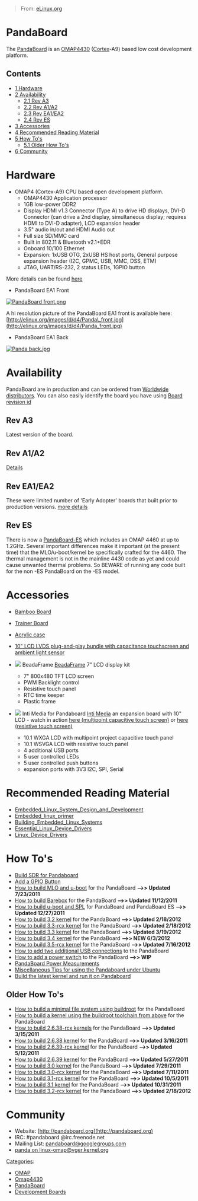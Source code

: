 > From: [eLinux.org](http://eLinux.org/PandaBoard "http://eLinux.org/PandaBoard")


# PandaBoard



The [PandaBoard](http://www.pandaboard.org) is an
[OMAP4430](http://eLinux.org/OMAP4430 "OMAP4430") ([Cortex](http://eLinux.org/Cortex "Cortex")-A9) based
low cost development platform.

## Contents

-   [1 Hardware](#hardware)
-   [2 Availability](#availability)
    -   [2.1 Rev A3](#rev-a3)
    -   [2.2 Rev A1/A2](#rev-a1-a2)
    -   [2.3 Rev EA1/EA2](#rev-ea1-ea2)
    -   [2.4 Rev ES](#rev-es)
-   [3 Accessories](#accessories)
-   [4 Recommended Reading Material](#recommended-reading-material)
-   [5 How To's](#how-to-s)
    -   [5.1 Older How To's](#older-how-to-s)
-   [6 Community](#community)

# Hardware

-   OMAP4 (Cortex-A9) CPU based open development platform.
    -   OMAP4430 Application processor
    -   1GB low-power DDR2
    -   Display HDMI v1.3 Connector (Type A) to drive HD displays, DVI-D
        Connector (can drive a 2nd display, simultaneous display;
        requires HDMI to DVI-D adapter), LCD expansion header
    -   3.5" audio in/out and HDMI Audio out
    -   Full size SD/MMC card
    -   Built in 802.11 & Bluetooth v2.1+EDR
    -   Onboard 10/100 Ethernet
    -   Expansion: 1xUSB OTG, 2xUSB HS host ports, General purpose
        expansion header (I2C, GPMC, USB, MMC, DSS, ETM)
    -   JTAG, UART/RS-232, 2 status LEDs, 1GPIO button

More details can be found [here](http://pandaboard.org/content/platform)

-   PandaBoard EA1 Front

[![PandaBoard
front.png](http://eLinux.org/images/thumb/4/48/PandaBoard_front.png/320px-PandaBoard_front.png)](http://eLinux.org/File:PandaBoard_front.png)

A hi resolution picture of the PandaBoard EA1 front is available here:
[http://elinux.org/images/d/d4/Panda\_front.jpg](http://elinux.org/images/d/d4/Panda_front.jpg)

-   PandaBoard EA1 Back

[![Panda
back.jpg](http://eLinux.org/images/thumb/f/f1/Panda_back.jpg/240px-Panda_back.jpg)](http://eLinux.org/File:Panda_back.jpg)

# Availability

PandaBoard are in production and can be ordered from [Worldwide
distributors](http://pandaboard.org/content/buy). You can also easily
identify the board you have using [Board revision
id](http://omappedia.org/wiki/PandaBoard_Revisions)

## Rev A3

Latest version of the board.

## Rev A1/A2

[Details](http://omappedia.org/wiki/PandaBoard_Revisions#Rev_A2)

## Rev EA1/EA2

These were limited number of 'Early Adopter' boards that built prior to
production versions. [more
details](http://omappedia.org/wiki/PandaBoard_Revisions#Rev_EA1)

## Rev ES

There is now a
[PandaBoard-ES](http://pandaboard.org/content/pandaboard-es) which
includes an OMAP 4460 at up to 1.2GHz. Several important differences
make it important (at the present time) that the MLO/u-boot/kernel be
specifically crafted for the 4460. The thermal management is not in the
mainline 4430 code as yet and could cause unwanted thermal problems. So
BEWARE of running any code built for the non -ES PandaBoard on the -ES
model.

# Accessories

-   [Bamboo Board](http://eLinux.org/Panda_Bamboo "Panda Bamboo")
-   [Trainer Board](http://eLinux.org/BeagleBoard_Trainer "BeagleBoard Trainer")
-   [Acrylic case](https://specialcomp.com/pandaboard/order.htm)
-   [10" LCD LVDS plug-and-play bundle with capacitance touchscreen and
    ambient light sensor](http://bb-lvds.blogspot.com)
-   [![](http://eLinux.org/images/thumb/7/7e/Beadaframe.jpg/200px-Beadaframe.jpg)](http://eLinux.org/File:Beadaframe.jpg)
    [](http://eLinux.org/File:Beadaframe.jpg "Enlarge")
    BeadaFrame
    [BeadaFrame](http://www.nxelec.com/products/hmi/beadaframe-pandaboard)
    7" LCD display kit
    -   7" 800x480 TFT LCD screen
    -   PWM Backlight control
    -   Resistive touch panel
    -   RTC time keeper
    -   Plastic frame



-   [![](http://eLinux.org/images/thumb/7/71/IM-001a-kit1.jpg/200px-IM-001a-kit1.jpg)](http://eLinux.org/File:IM-001a-kit1.jpg)
    [](http://eLinux.org/File:IM-001a-kit1.jpg "Enlarge")
    Inti Media for Pandaboard
    [Inti Media](http://www.inti-innovations.co.uk/products/inti-media)
    an expansion board with 10" LCD - watch in action [here (multipoint
    capacitive touch
    screen)](http://www.youtube.com/watch?v=L9IN68DeEDQ) or [here
    (resistive touch
    screen)](http://www.youtube.com/watch?v=f5n0lesLyRQ)
    -   10.1 WXGA LCD with multipoint project capacitive touch panel
    -   10.1 WSVGA LCD with resistive touch panel
    -   4 additional USB ports
    -   5 user controlled LEDs
    -   5 user controlled push buttons
    -   expansion ports with 3V3 I2C, SPI, Serial




# Recommended Reading Material

-   [Embedded\_Linux\_System\_Design\_and\_Development](http://eLinux.org/Embedded_Linux_System_Design_and_Development "Embedded Linux System Design and Development")
-   [Embedded\_linux\_primer](http://eLinux.org/Embedded_linux_primer "Embedded linux primer")
-   [Building\_Embedded\_Linux\_Systems](http://eLinux.org/Building_Embedded_Linux_Systems "Building Embedded Linux Systems")
-   [Essential\_Linux\_Device\_Drivers](http://eLinux.org/Essential_Linux_Device_Drivers "Essential Linux Device Drivers")
-   [Linux\_Device\_Drivers](http://eLinux.org/Linux_Device_Drivers "Linux Device Drivers")

# How To's

-   [Build SDR for
    Pandaboard](http://eLinux.org/Panda_How_to_build_SDR "Panda How to build SDR")
-   [Add a GPIO Button](http://eLinux.org/PandaBoard_Button "PandaBoard Button")
-   [How to build MLO and
    u-boot](http://eLinux.org/Panda_How_to_MLO_%26_u-boot "Panda How to MLO & u-boot")
    for the PandaBoard **--\>\> Updated 7/23/2011**
-   [How to build Barebox](http://eLinux.org/Panda_How_to_Barebox "Panda How to Barebox")
    for the PandaBoard **--\>\> Updated 11/12/2011**
-   [How to build u-boot and
    SPL](http://eLinux.org/PandaBoard_ES_uboot_howto "PandaBoard ES uboot howto") for
    PandaBoard and PandaBoard ES **--\>\> Updated 12/27/2011**
-   [How to build 3.2
    kernel](http://eLinux.org/Panda_How_to_kernel_3_2_rel "Panda How to kernel 3 2 rel")
    for the PandaBoard **--\>\> Updated 2/18/2012**
-   [How to build 3.3-rcx
    kernel](http://eLinux.org/Panda_How_to_kernel_3_3_rcx "Panda How to kernel 3 3 rcx")
    for the PandaBoard **--\>\> Updated 2/18/2012**
-   [How to build 3.3
    kernel](http://eLinux.org/Panda_How_to_kernel_3_3_rel "Panda How to kernel 3 3 rel")
    for the PandaBoard **--\>\> Updated 3/19/2012**
-   [How to build 3.4
    kernel](http://eLinux.org/Panda_How_to_kernel_3_4_rel "Panda How to kernel 3 4 rel")
    for the PandaBoard **--\>\> NEW 6/3/2012**
-   [How to build 3.5-rcx
    kernel](http://eLinux.org/Panda_How_to_kernel_3_5_rcx "Panda How to kernel 3 5 rcx")
    for the PandaBoard **--\>\> Updated 7/16/2012**
-   [How to add two additional USB
    connections](http://eLinux.org/Panda_How_to_add_2_USBs "Panda How to add 2 USBs") to
    the PandaBoard
-   [How to add a power
    switch](http://eLinux.org/Panda_How_to_add_Power_Switch "Panda How to add Power Switch")
    to the PandaBoard **--\>\> WIP**
-   [PandaBoard Power
    Measurements](http://eLinux.org/PandaBoard_Power_Measurements "PandaBoard Power Measurements")
-   [Miscellaneous Tips for using the Pandaboard under
    Ubuntu](http://eLinux.org/PandaBoard/Ubuntu_Tips "PandaBoard/Ubuntu Tips")
-   [Build the latest kernel and run it on
    Pandaboard](http://eewiki.net/display/linuxonarm/PandaBoard)

## Older How To's

-   [How to build a minimal file system using
    buildroot](http://eLinux.org/Panda_How_to_buildroot "Panda How to buildroot") for the
    PandaBoard
-   [How to build a kernel using the buildroot toolchain from
    above](http://eLinux.org/Panda_How_to_kernel "Panda How to kernel") for the
    PandaBoard
-   [How to build 2.6.38-rcx
    kernels](http://eLinux.org/Panda_How_to_kernel_new "Panda How to kernel new") for the
    PandaBoard **--\>\> Updated 3/15/2011**
-   [How to build 2.6.38
    kernel](http://eLinux.org/Panda_How_to_kernel_2_6_38 "Panda How to kernel 2 6 38")
    for the PandaBoard **--\>\> Updated 3/16/2011**
-   [How to build 2.6.39-rcx
    kernel](http://eLinux.org/Panda_How_to_kernel_2_6_39 "Panda How to kernel 2 6 39")
    for the PandaBoard **--\>\> Updated 5/12/2011**
-   [How to build 2.6.39
    kernel](http://eLinux.org/Panda_How_to_kernel_2_6_39rel "Panda How to kernel 2 6 39rel")
    for the PandaBoard **--\>\> Updated 5/27/2011**
-   [How to build 3.0
    kernel](http://eLinux.org/Panda_How_to_kernel_3_0_rel "Panda How to kernel 3 0 rel")
    for the PandaBoard **--\>\> Updated 7/29/2011**
-   [How to build 3.0-rcx
    kernel](http://eLinux.org/Panda_How_to_kernel_3_0_rcx "Panda How to kernel 3 0 rcx")
    for the PandaBoard **--\>\> Updated 7/11/2011**
-   [How to build 3.1-rcx
    kernel](http://eLinux.org/Panda_How_to_kernel_3_1_rcx "Panda How to kernel 3 1 rcx")
    for the PandaBoard **--\>\> Updated 10/5/2011**
-   [How to build 3.1
    kernel](http://eLinux.org/Panda_How_to_kernel_3_1_rel "Panda How to kernel 3 1 rel")
    for the PandaBoard **--\>\> Updated 10/31/2011**
-   [How to build 3.2-rcx
    kernel](http://eLinux.org/Panda_How_to_kernel_3_2_rcx "Panda How to kernel 3 2 rcx")
    for the PandaBoard **--\>\> Updated 2/18/2012**

# Community

-   Website: [http://pandaboard.org](http://pandaboard.org)
-   IRC: \#pandaboard @irc.freenode.net
-   Mailing List:
    [pandaboard@googlegroups.com](http://groups.google.com/group/pandaboard)
-   [panda on
    linux-omap@vger.kernel.org](http://www.mail-archive.com/search?a=1&l=linux-omap%40vger.kernel.org&haswords=panda&date=&order=datenewest&search=Search)


[Categories](http://eLinux.org/Special:Categories "Special:Categories"):

-   [OMAP](http://eLinux.org/Category:OMAP "Category:OMAP")
-   [Omap4430](http://eLinux.org/Category:Omap4430 "Category:Omap4430")
-   [PandaBoard](http://eLinux.org/Category:PandaBoard "Category:PandaBoard")
-   [Development
    Boards](http://eLinux.org/Category:Development_Boards "Category:Development Boards")

